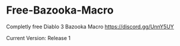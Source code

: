 # Free-Bazooka-Macro
Completly free Diablo 3 Bazooka Macro
https://discord.gg/UnnY5UY

Current Version: Release 1
